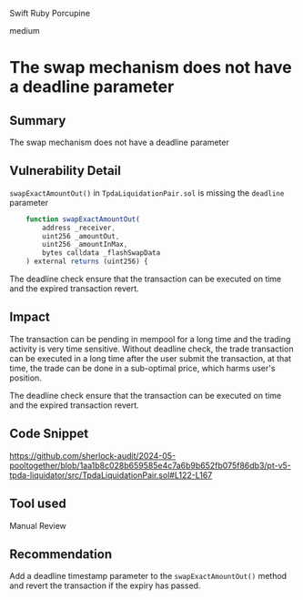 Swift Ruby Porcupine

medium

# The swap mechanism does not have a deadline parameter

## Summary
The swap mechanism does not have a deadline parameter

## Vulnerability Detail
`swapExactAmountOut()` in `TpdaLiquidationPair.sol` is missing the `deadline` parameter

```js
    function swapExactAmountOut(
        address _receiver,
        uint256 _amountOut,
        uint256 _amountInMax,
        bytes calldata _flashSwapData
    ) external returns (uint256) {
```
The deadline check ensure that the transaction can be executed on time and the expired transaction revert.

## Impact
The transaction can be pending in mempool for a long time and the trading activity is very time sensitive. Without deadline check, the trade transaction can be executed in a long time after the user submit the transaction, at that time, the trade can be done in a sub-optimal price, which harms user's position.

The deadline check ensure that the transaction can be executed on time and the expired transaction revert.

## Code Snippet
https://github.com/sherlock-audit/2024-05-pooltogether/blob/1aa1b8c028b659585e4c7a6b9b652fb075f86db3/pt-v5-tpda-liquidator/src/TpdaLiquidationPair.sol#L122-L167

## Tool used
Manual Review

## Recommendation
Add a deadline timestamp parameter to the `swapExactAmountOut()`  method and revert the transaction if the expiry has passed.